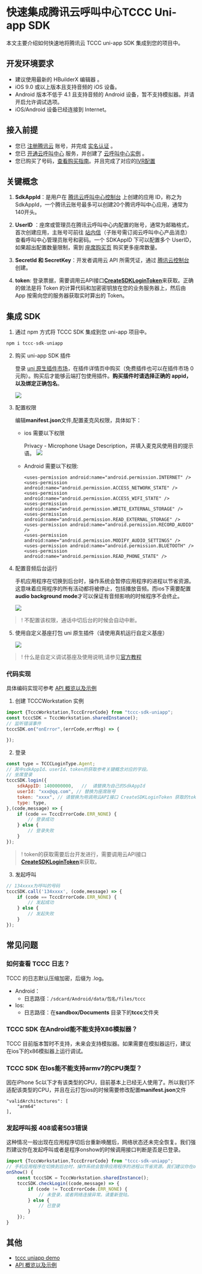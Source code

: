 # 快速集成腾讯云呼叫中心TCCC Uni-app SDK
本文主要介绍如何快速地将腾讯云 TCCC uni-app SDK 集成到您的项目中。

## 开发环境要求
- 建议使用最新的 HBuilderX 编辑器 。
- iOS 9.0 或以上版本且支持音频的 iOS 设备。
- Android 版本不低于 4.1 且支持音频的 Android 设备，暂不支持模拟器。并请开启允许调试选项。
- iOS/Android 设备已经连接到 Internet。

## 接入前提
- 您已 [注册腾讯云](https://cloud.tencent.com/document/product/378/17985) 账号，并完成 [实名认证](https://cloud.tencent.com/document/product/378/3629) 。
- 您已 [开通云呼叫中心](https://cloud.tencent.com/document/product/679/48028#.E6.AD.A5.E9.AA.A41.EF.BC.9A.E5.87.86.E5.A4.87.E5.B7.A5.E4.BD.9C) 服务，并创建了 [云呼叫中心实例](https://cloud.tencent.com/document/product/679/48028#.E6.AD.A5.E9.AA.A42.EF.BC.9A.E5.88.9B.E5.BB.BA.E4.BA.91.E5.91.BC.E5.8F.AB.E4.B8.AD.E5.BF.83.E5.AE.9E.E4.BE.8B) 。
- 您已购买了号码，[查看购买指南](https://cloud.tencent.com/document/product/679/73526)。并且完成了对应的[IVR配置](https://cloud.tencent.com/document/product/679/73549)


## 关键概念


1. **SdkAppId**：是用户在 [腾讯云呼叫中心控制台](https://console.cloud.tencent.com/ccc) 上创建的应用 ID，称之为 SdkAppId，一个腾讯云账号最多可以创建20个腾讯呼叫中心应用，通常为140开头。
[](id:SdkAppId)


2. **UserID** ：座席或管理员在腾讯云呼叫中心内配置的账号，通常为邮箱格式，首次创建应用，主账号可前往 [站内信](https://console.cloud.tencent.com/message)（子账号需订阅云呼叫中心产品消息） 查看呼叫中心管理员账号和密码。一个 SDKAppID 下可以配置多个 UserID，如果超出配置数量限制，需到 [座席购买页](https://buy.cloud.tencent.com/ccc_seat) 购买更多座席数量。
[](id:UserID)


3. **SecretId 和 SecretKey**：开发者调用云 API 所需凭证，通过 [腾讯云控制台](https://console.cloud.tencent.com/cam/capi) 创建。
[](id:SecretId)


4. **token**: 登录票据，需要调用云API接口[**CreateSDKLoginToken**](https://cloud.tencent.com/document/api/679/49227)来获取。正确的做法是将 Token 的计算代码和加密密钥放在您的业务服务器上，然后由 App 按需向您的服务器获取实时算出的 Token。
[](id:token)

## 集成 SDK

1. 通过 npm 方式将 TCCC SDK 集成到您 uni-app 项目中。
```js
npm i tccc-sdk-uniapp
```

2. 购买 uni-app SDK 插件

	登录 [uni 原生插件市场](https://ext.dcloud.net.cn/plugin?id=11219)，在插件详情页中购买（免费插件也可以在插件市场 0 元购）。购买后才能够云端打包使用插件。**购买插件时请选择正确的 appid，以及绑定正确包名**。
	
	![](https://tccc.qcloud.com/assets/doc/Agent/uniapp_images/uniapp_tccc_pugin.png)

3. 配置权限

	编辑**manifest.json**文件,配置麦克风权限，具体如下：
	- ios 需要以下权限

		Privacy - Microphone Usage Description，并填入麦克风使用目的提示语。
		![](https://tccc.qcloud.com/assets/doc/Agent/uniapp_images/ios_qx.png)

	- Android 需要以下权限:
	
		```
		<uses-permission android:name="android.permission.INTERNET" />
		<uses-permission android:name="android.permission.ACCESS_NETWORK_STATE" />
		<uses-permission android:name="android.permission.ACCESS_WIFI_STATE" />
		<uses-permission android:name="android.permission.WRITE_EXTERNAL_STORAGE" />
		<uses-permission android:name="android.permission.READ_EXTERNAL_STORAGE" />
		<uses-permission android:name="android.permission.RECORD_AUDIO" />
		<uses-permission android:name="android.permission.MODIFY_AUDIO_SETTINGS" />
		<uses-permission android:name="android.permission.BLUETOOTH" />
		<uses-permission android:name="android.permission.READ_PHONE_STATE" />
		```

4. 配置音频后台运行

	手机应用程序在切换到后台时，操作系统会暂停应用程序的进程以节省资源。这意味着应用程序的所有活动都将被停止，包括播放音频。而ios下需要配置**audio background mode**才可以保证有音频影响的时候程序不会终止。

	![](https://tccc.qcloud.com/assets/doc/Agent/uniapp_images/ios_model.png)

> ! 不配置该权限，通话中切后台的时候会自动中断。

5. 使用自定义基座打包 uni 原生插件（请使用真机运行自定义基座）

	![](https://tccc.qcloud.com/assets/doc/Agent/uniapp_images/uniapp_run_demo.png)

> ! 什么是自定义调试基座及使用说明,请参见[官方教程](https://uniapp.dcloud.net.cn/tutorial/run/run-app.html#customplayground)

### 代码实现

具体编码实现可参考 [API 概览以及示例](api.md)

1. 创建 TCCCWorkstation 实例

```js
import {TcccWorkstation,TcccErrorCode} from "tccc-sdk-uniapp";
const tcccSDK = TcccWorkstation.sharedInstance();
// 监听错误事件
tcccSDK.on("onError",(errCode,errMsg) => {

});
```

2. 登录

```js
const type = TCCCLoginType.Agent;
// 其中sdkAppId、userId、token的获取参考关键概念对应的字段。
// 坐席登录
tcccSDK.login({
	sdkAppID: 1400000000,	//  请替换为自己的SdkAppId
	userId: "xxx@qq.com", // 替换为座席账号
	token: "xxxx", // 请替换为用调用云API接口 CreateSDKLoginToken 获取的token
	type: type,
},(code,message) => {
	if (code == TcccErrorCode.ERR_NONE) {
		// 登录成功
	} else {
		// 登录失败
	}
});
```
> ! token的获取需要后台开发进行，需要调用云API接口[**CreateSDKLoginToken**](https://cloud.tencent.com/document/api/679/49227)来获取。


3. 发起呼叫


```js
// 134xxxx为呼叫的号码
tcccSDK.call('134xxxx', (code,message) => {
	if (code == TcccErrorCode.ERR_NONE) {
		// 发起成功
	} else {
		// 发起失败
	}
});

```

## 常见问题

###  如何查看 TCCC 日志？

TCCC 的日志默认压缩加密，后缀为 .log。
- Android：
	- 日志路径：`/sdcard/Android/data/包名/files/tccc`
- Ios:
	- 日志路径：在**sandbox/Documents** 目录下的**tccc**文件夹

### TCCC SDK 在Android能不能支持X86模拟器？

TCCC 目前版本暂时不支持，未来会支持模拟器。如果需要在模拟器运行，建议在ios下的x86模拟器上运行调试。

### TCCC SDK 在Ios能不能支持armv7的CPU类型？

因在iPhone 5c以下才有该类型的CPU，目前基本上已经无人使用了。所以我们不适配该类型的CPU，并且在云打包ios的时候需要修改配置**manifest.json**文件


```
"validArchitectures": [
	"arm64"
],
```


### 发起呼叫报 **408或者503错误**

这种情况一般出现在应用程序切后台重新唤醒后，网络状态还未完全恢复。我们强烈建议你在发起呼叫或者是程序onshow的时候调用接口判断是否是已登录。


```js
import {TcccWorkstation,TcccErrorCode} from "tccc-sdk-uniapp";
// 手机应用程序在切换到后台时，操作系统会暂停应用程序的进程以节省资源。我们建议你在onShow的时候做一个登录状态检查
onShow() {
	const tcccSDK = TcccWorkstation.sharedInstance();
	tcccSDK.checkLogin((code,message) => {
		if (code != TcccErrorCode.ERR_NONE) {
			// 未登录，或者网络连接异常。请重新登陆。
		} else {
			// 已登录
		}
	});
}
```

## 其他

- [tccc uniapp demo](https://github.com/TencentCloud/tccc-agent-uniapp-example)
- [API 概览以及示例](https://github.com/TencentCloud/tccc-agent-uniapp-example/api.md)